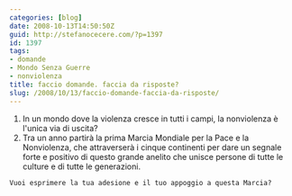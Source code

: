```yaml
---
categories: [blog]
date: 2008-10-13T14:50:50Z
guid: http://stefanocecere.com/?p=1397
id: 1397
tags:
- domande
- Mondo Senza Guerre
- nonviolenza
title: faccio domande. faccia da risposte?
slug: /2008/10/13/faccio-domande-faccia-da-risposte/
---
```


1. In un mondo dove la violenza cresce in tutti i campi, la nonviolenza è l'unica via di uscita?
  2. Tra un anno partirà la prima Marcia Mondiale per la Pace e la Nonviolenza, che attraverserà i cinque continenti per dare un segnale forte e positivo di questo grande anelito che unisce persone di tutte le culture e di tutte le generazioni.
  
    Vuoi esprimere la tua adesione e il tuo appoggio a questa Marcia?